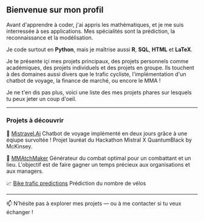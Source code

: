 ## Bienvenue sur mon profil

Avant d'apprendre à coder, j'ai appris les mathématiques, et je me suis interressée à ses applications. Mes spécialités sont la prédiction, la reconnaissance et la modélisation.

Je code surtout en **Python**, mais je maîtrise aussi **R**, **SQL**, **HTML** et **LaTeX**. 

Je te présente içi mes projets principaux, des projets personnels comme académiques, des projets individuels et des projets en groupe. Ils touchent à des domaines aussi divers que le trafic cycliste, l'implémentation d'un chatbot de voyage, la finance de marché, ou encore le MMA ! 

Je ne t'en dis pas plus, voici une liste des mes projets phares sur lesquels tu peux jeter un coup d'oeil. 

---

### Projets à découvrir

🛫 [Mistravel.Ai](https://github.com/lusxvr/mistravel-ai) Chatbot de voyage implémenté en deux jours grâce à une éqiupe survoltée ! Projet lauréat du Hackathon Mistral X QuantumBlack by McKinsey.

🥊 [MMAtchMaker](https://github.com/dianemans/mmatchmaker) Générateur du combat optimal pour un combattant et un lieu. L'objectif est de faire gagner un temps précieux aux organisations et aux managers. 

📈 [Bike trafic predictions](https://github.com/dianemans/bike_count_ldmh) Prédiction du nombre de vélos 


---

📫 N’hésite pas à explorer mes projets — ou à me contacter si tu veux échanger !

